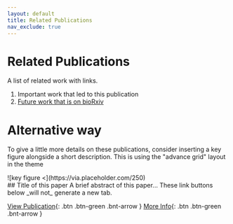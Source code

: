 ```yaml
---
layout: default
title: Related Publications
nav_exclude: true
---
```


# Related Publications

A list of related work with links. 

1. Important work that led to this publication
2. [Future work that is on bioRxiv](https://www.biorxiv.org/)

# Alternative way

To give a little more details on these publications, consider inserting a key figure alongside a short description. This is using the "advance grid" layout in the theme

<div class="row">

<div class="col-xs-12 col-sm-4">
<div markdown="1">
![key figure <](https://via.placeholder.com/250) 
</div>
</div>
<div class="col-xs-12 col-sm-8">
<div markdown="1">
## Title of this paper
A brief abstract of this paper... These link buttons below _will not_ generate a new tab.

[View Publication](http://example.com/){: .btn .btn-green .bnt-arrow }
[More Info](http://example.com/){: .btn .btn-green .bnt-arrow }
</div>
</div>

</div><!-- end grid -->

